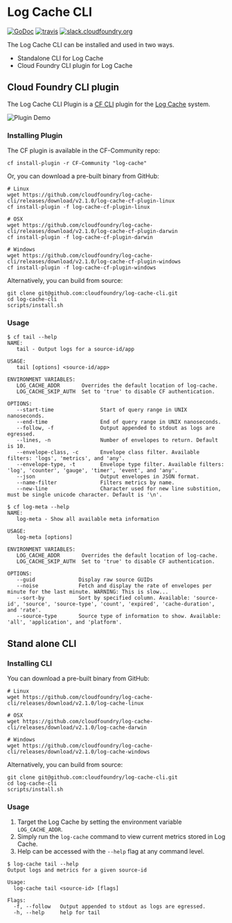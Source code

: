 Log Cache CLI
=============

[![GoDoc][go-doc-badge]][go-doc] [![travis][travis-badge]][travis] [![slack.cloudfoundry.org][slack-badge]][loggregator-slack]

The Log Cache CLI can be installed and used in two ways.

 - Standalone CLI for Log Cache
 - Cloud Foundry CLI plugin for Log Cache

## Cloud Foundry CLI plugin

The Log Cache CLI Plugin is a [CF CLI](https://github.com/cloudfoundry/cli) plugin for the [Log
Cache](https://github.com/cloudfoundry/log-cache) system.

![Plugin Demo](./docs/Plugin-demo.gif)

### Installing Plugin

The CF plugin is available in the CF-Community repo:
```
cf install-plugin -r CF-Community "log-cache"
```

Or, you can download a pre-built binary from GitHub:
```
# Linux
wget https://github.com/cloudfoundry/log-cache-cli/releases/download/v2.1.0/log-cache-cf-plugin-linux
cf install-plugin -f log-cache-cf-plugin-linux

# OSX
wget https://github.com/cloudfoundry/log-cache-cli/releases/download/v2.1.0/log-cache-cf-plugin-darwin
cf install-plugin -f log-cache-cf-plugin-darwin

# Windows
wget https://github.com/cloudfoundry/log-cache-cli/releases/download/v2.1.0/log-cache-cf-plugin-windows
cf install-plugin -f log-cache-cf-plugin-windows
```

Alternatively, you can build from source:
```
git clone git@github.com:cloudfoundry/log-cache-cli.git
cd log-cache-cli
scripts/install.sh
```

### Usage

```
$ cf tail --help
NAME:
   tail - Output logs for a source-id/app

USAGE:
   tail [options] <source-id/app>

ENVIRONMENT VARIABLES:
   LOG_CACHE_ADDR       Overrides the default location of log-cache.
   LOG_CACHE_SKIP_AUTH  Set to 'true' to disable CF authentication.

OPTIONS:
   --start-time               Start of query range in UNIX nanoseconds.
   --end-time                 End of query range in UNIX nanoseconds.
   --follow, -f               Output appended to stdout as logs are egressed.
   --lines, -n                Number of envelopes to return. Default is 10.
   --envelope-class, -c       Envelope class filter. Available filters: 'logs', 'metrics', and 'any'.
   --envelope-type, -t        Envelope type filter. Available filters: 'log', 'counter', 'gauge', 'timer', 'event', and 'any'.
   --json                     Output envelopes in JSON format.
   --name-filter              Filters metrics by name.
   --new-line                 Character used for new line substition, must be single unicode character. Default is '\n'.
```

```
$ cf log-meta --help
NAME:
   log-meta - Show all available meta information

USAGE:
   log-meta [options]

ENVIRONMENT VARIABLES:
   LOG_CACHE_ADDR       Overrides the default location of log-cache.
   LOG_CACHE_SKIP_AUTH  Set to 'true' to disable CF authentication.

OPTIONS:
   --guid              Display raw source GUIDs
   --noise             Fetch and display the rate of envelopes per minute for the last minute. WARNING: This is slow...
   --sort-by           Sort by specified column. Available: 'source-id', 'source', 'source-type', 'count', 'expired', 'cache-duration', and 'rate'.
   --source-type       Source type of information to show. Available: 'all', 'application', and 'platform'.
```


## Stand alone CLI

### Installing CLI

You can download a pre-built binary from GitHub:
```
# Linux
wget https://github.com/cloudfoundry/log-cache-cli/releases/download/v2.1.0/log-cache-linux

# OSX
wget https://github.com/cloudfoundry/log-cache-cli/releases/download/v2.1.0/log-cache-darwin

# Windows
wget https://github.com/cloudfoundry/log-cache-cli/releases/download/v2.1.0/log-cache-windows
```

Alternatively, you can build from source:
```
git clone git@github.com:cloudfoundry/log-cache-cli.git
cd log-cache-cli
scripts/install.sh
```

### Usage

1. Target the Log Cache by setting the environment variable `LOG_CACHE_ADDR`.
1. Simply run the `log-cache` command to view current metrics stored in Log
   Cache.
1. Help can be accessed with the `--help` flag at any command level.

```
$ log-cache tail --help
Output logs and metrics for a given source-id

Usage:
  log-cache tail <source-id> [flags]

Flags:
  -f, --follow   Output appended to stdout as logs are egressed.
  -h, --help     help for tail
```

[log-cache]: https://code.cloudfoundry.org/log-cache-release
[cf-cli]: https://code.cloudfoundry.org/cli

[slack-badge]:              https://slack.cloudfoundry.org/badge.svg
[loggregator-slack]:        https://cloudfoundry.slack.com/archives/loggregator
[go-doc-badge]:             https://godoc.org/code.cloudfoundry.org/log-cache-cli?status.svg
[go-doc]:                   https://godoc.org/code.cloudfoundry.org/log-cache-cli
[travis-badge]:             https://travis-ci.org/cloudfoundry/log-cache-cli.svg?branch=master
[travis]:                   https://travis-ci.org/cloudfoundry/log-cache-cli?branch=master
